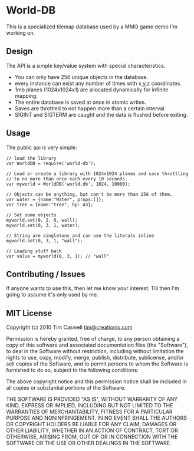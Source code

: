 # World-DB

This is a specialized tilemap database used by a MMO game demo I'm working on.

## Design

The API is a simple key/value system with special characteristics.

 - You can only have 256 unique objects in the database.
 - every instance can exist any number of times with x,y,z coordinates.
 - 1mb planes (1024x1024x1) are allocated dynamically for infinite mapping.
 - The entire database is saved at once in atomic writes.
 - Saves are throttled to not happen more than a certain interval.
 - SIGINT and SIGTERM are caught and the data is flushed before exiting.

## Usage

The public api is very simple:

    // load the library
    var WorldDB = require('world-db');
    
    // Load or create a library with 1024x1024 planes and save throttling
    // to no more than once each every 10 seconds.
    var myworld = WorldDB('world.db', 1024, 10000);
    
    // Objects can be anything, but can't be more than 256 of them.
    var water = {name:"Water", props:[]};
    var tree = {name:"tree", hp: 43};
    
    // Set some objects
    myworld.set(0, 2, 0, wall);
    myworld.set(0, 3, 1, water);
    
    // String are singletons and can use the literals inline
    myworld.set(0, 3, 1, "wall");
    
    // Loading stuff back
    var value = myworld(0, 3, 1); // "wall"

## Contributing / Issues

If anyone wants to use this, then let me know your interest. Till then I'm going to assume it's only used by me.

## MIT License

Copyright (c) 2010 Tim Caswell <tim@creationix.com>

Permission is hereby granted, free of charge, to any person obtaining a copy
of this software and associated documentation files (the "Software"), to deal
in the Software without restriction, including without limitation the rights
to use, copy, modify, merge, publish, distribute, sublicense, and/or sell
copies of the Software, and to permit persons to whom the Software is
furnished to do so, subject to the following conditions:

The above copyright notice and this permission notice shall be included in
all copies or substantial portions of the Software.

THE SOFTWARE IS PROVIDED "AS IS", WITHOUT WARRANTY OF ANY KIND, EXPRESS OR
IMPLIED, INCLUDING BUT NOT LIMITED TO THE WARRANTIES OF MERCHANTABILITY,
FITNESS FOR A PARTICULAR PURPOSE AND NONINFRINGEMENT. IN NO EVENT SHALL THE
AUTHORS OR COPYRIGHT HOLDERS BE LIABLE FOR ANY CLAIM, DAMAGES OR OTHER
LIABILITY, WHETHER IN AN ACTION OF CONTRACT, TORT OR OTHERWISE, ARISING FROM,
OUT OF OR IN CONNECTION WITH THE SOFTWARE OR THE USE OR OTHER DEALINGS IN
THE SOFTWARE.
